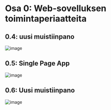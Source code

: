 # Osa 0: Web-sovelluksen toimintaperiaatteita

## 0.4: uusi muistiinpano

![image](https://user-images.githubusercontent.com/115798732/211560313-145fcdcf-49b9-458f-8c49-30f4fcc8cf18.png)

## 0.5: Single Page App

![image](https://user-images.githubusercontent.com/115798732/211561829-aae718fa-f857-4d4b-9de7-5cb5e5510313.png)

## 0.6: Uusi muistiinpano 

![image](https://user-images.githubusercontent.com/115798732/211564436-0d63877b-7982-4fa2-b39d-3644facb6025.png)


